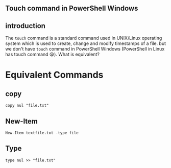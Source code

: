 ## Touch command in PowerShell Windows

## introduction
The `touch` command is a standard command used in UNIX/Linux operating system which is used to create, change and modify timestamps of a file. but we don't have `touch` command in PowerShell Windows (PowerShell in Linux has touch command 😪). What is equivalent?
# Equivalent Commands
## copy

```
copy nul "file.txt"
``` 

## New-Item
```
New-Item textfile.txt -type file
```
## Type
```
type nul >> "file.txt"
```